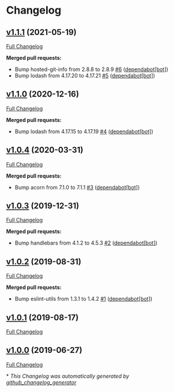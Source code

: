 # Changelog

## [v1.1.1](https://github.com/compwright/worker-bee/tree/v1.1.1) (2021-05-19)

[Full Changelog](https://github.com/compwright/worker-bee/compare/v1.1.0...v1.1.1)

**Merged pull requests:**

- Bump hosted-git-info from 2.8.8 to 2.8.9 [\#6](https://github.com/compwright/worker-bee/pull/6) ([dependabot[bot]](https://github.com/apps/dependabot))
- Bump lodash from 4.17.20 to 4.17.21 [\#5](https://github.com/compwright/worker-bee/pull/5) ([dependabot[bot]](https://github.com/apps/dependabot))

## [v1.1.0](https://github.com/compwright/worker-bee/tree/v1.1.0) (2020-12-16)

[Full Changelog](https://github.com/compwright/worker-bee/compare/v1.0.4...v1.1.0)

**Merged pull requests:**

- Bump lodash from 4.17.15 to 4.17.19 [\#4](https://github.com/compwright/worker-bee/pull/4) ([dependabot[bot]](https://github.com/apps/dependabot))

## [v1.0.4](https://github.com/compwright/worker-bee/tree/v1.0.4) (2020-03-31)

[Full Changelog](https://github.com/compwright/worker-bee/compare/v1.0.3...v1.0.4)

**Merged pull requests:**

- Bump acorn from 7.1.0 to 7.1.1 [\#3](https://github.com/compwright/worker-bee/pull/3) ([dependabot[bot]](https://github.com/apps/dependabot))

## [v1.0.3](https://github.com/compwright/worker-bee/tree/v1.0.3) (2019-12-31)

[Full Changelog](https://github.com/compwright/worker-bee/compare/v1.0.2...v1.0.3)

**Merged pull requests:**

- Bump handlebars from 4.1.2 to 4.5.3 [\#2](https://github.com/compwright/worker-bee/pull/2) ([dependabot[bot]](https://github.com/apps/dependabot))

## [v1.0.2](https://github.com/compwright/worker-bee/tree/v1.0.2) (2019-08-31)

[Full Changelog](https://github.com/compwright/worker-bee/compare/v1.0.1...v1.0.2)

**Merged pull requests:**

- Bump eslint-utils from 1.3.1 to 1.4.2 [\#1](https://github.com/compwright/worker-bee/pull/1) ([dependabot[bot]](https://github.com/apps/dependabot))

## [v1.0.1](https://github.com/compwright/worker-bee/tree/v1.0.1) (2019-08-17)

[Full Changelog](https://github.com/compwright/worker-bee/compare/v1.0.0...v1.0.1)

## [v1.0.0](https://github.com/compwright/worker-bee/tree/v1.0.0) (2019-06-27)

[Full Changelog](https://github.com/compwright/worker-bee/compare/f2937ff46036b117149e56e2b28fe54aa06bea37...v1.0.0)



\* *This Changelog was automatically generated by [github_changelog_generator](https://github.com/github-changelog-generator/github-changelog-generator)*
